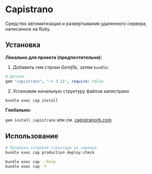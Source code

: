 # Capistrano

Средство автоматизации и развертывания удаленного сервера, написанное на Ruby.

## Установка

__Локально для проекта (предпочтительно):__

1. Добавить гем строки _Gemfile_, затем `bundle`:
```ruby
# Деплой
gem "capistrano", "~> 3.11", require: false
```
2. Установим начальную структуру файлов капистрано
```bash
bundle exec cap install
```

__Глобально:__

`gem install capistrano` или см. [capistranorb.com](https://capistranorb.com/documentation/getting-started/installation/)

## Использование

```sh
# Проверка создания структуры на сервере
bundle exec cap production deploy:check

bundle exec cap --help
bundle exec cap -T
```
